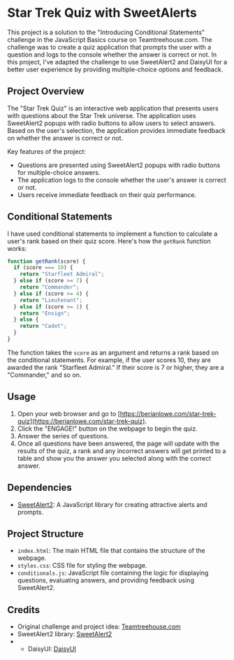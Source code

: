 # Star Trek Quiz with SweetAlerts

This project is a solution to the "Introducing Conditional Statements" challenge in the JavaScript Basics course on Teamtreehouse.com. The challenge was to create a quiz application that prompts the user with a question and logs to the console whether the answer is correct or not. In this project, I've adapted the challenge to use SweetAlert2 and DaisyUI for a better user experience by providing multiple-choice options and feedback.

## Project Overview

The "Star Trek Quiz" is an interactive web application that presents users with questions about the Star Trek universe. The application uses SweetAlert2 popups with radio buttons to allow users to select answers. Based on the user's selection, the application provides immediate feedback on whether the answer is correct or not.

Key features of the project:

- Questions are presented using SweetAlert2 popups with radio buttons for multiple-choice answers.
- The application logs to the console whether the user's answer is correct or not.
- Users receive immediate feedback on their quiz performance.

## Conditional Statements

I have used conditional statements to implement a function to calculate a user's rank based on their quiz score. Here's how the `getRank` function works:

```javascript
function getRank(score) {
  if (score === 10) {
    return "Starfleet Admiral";
  } else if (score >= 7) {
    return "Commander";
  } else if (score >= 4) {
    return "Lieutenant";
  } else if (score >= 1) {
    return "Ensign";
  } else {
    return "Cadet";
  }
}
```

The function takes the `score` as an argument and returns a rank based on the conditional statements. For example, if the user scores 10, they are awarded the rank "Starfleet Admiral." If their score is 7 or higher, they are a "Commander," and so on.

## Usage

1. Open your web browser and go to [https://berianlowe.com/star-trek-quiz](https://berianlowe.com/star-trek-quiz).
2. Click the "ENGAGE!" button on the webpage to begin the quiz.
3. Answer the series of questions.
4. Once all questions have been answered, the page will update with the results of the quiz, a rank and any incorrect answers will get printed to a table and show you the answer you selected along with the correct answer.

## Dependencies

* [SweetAlert2](https://sweetalert2.github.io/): A JavaScript library for creating attractive alerts and prompts.

## Project Structure

* `index.html`: The main HTML file that contains the structure of the webpage.
* `styles.css`: CSS file for styling the webpage.
* `conditionals.js`: JavaScript file containing the logic for displaying questions, evaluating answers, and providing feedback using SweetAlert2.

## Credits

* Original challenge and project idea: [Teamtreehouse.com](https://teamtreehouse.com/)
* SweetAlert2 library: [SweetAlert2](https://sweetalert2.github.io/)
* - DaisyUI: [DaisyUI](https://daisyui.com/)
